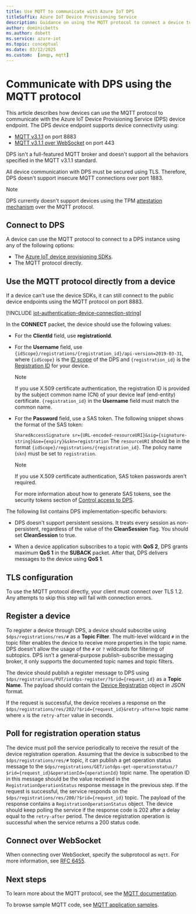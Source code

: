 ```yaml
---
title: Use MQTT to communicate with Azure IoT DPS
titleSuffix: Azure IoT Device Provisioning Service
description: Guidance on using the MQTT protocol to connect a device to the Azure IoT Device Provisioning Service device-facing endpoint.
author: dominicbetts
ms.author: dobett
ms.service: azure-iot
ms.topic: conceptual
ms.date: 03/12/2025
ms.custom:  [amqp, mqtt]
---
```


# Communicate with DPS using the MQTT protocol

This article describes how devices can use the MQTT protocol to communicate with the Azure IoT Device Provisioning Service (DPS) device endpoint. The DPS device endpoint supports device connectivity using:

* [MQTT v3.1.1](https://mqtt.org/) on port 8883
* [MQTT v3.1.1 over WebSocket](http://docs.oasis-open.org/mqtt/mqtt/v3.1.1/os/mqtt-v3.1.1-os.html#_Toc398718127) on port 443

DPS isn't a full-featured MQTT broker and doesn't support all the behaviors specified in the MQTT v3.1.1 standard.

All device communication with DPS must be secured using TLS. Therefore, DPS doesn't support insecure MQTT connections over port 1883.

 > [!NOTE]
 > DPS currently doesn't support devices using the TPM [attestation mechanism](../iot-dps/concepts-service.md#attestation-mechanism) over the MQTT protocol.

## Connect to DPS

A device can use the MQTT protocol to connect to a DPS instance using any of the following options:

* The [Azure IoT device provisioning SDKs](iot-sdks.md#dps-device-sdks).
* The MQTT protocol directly.

## Use the MQTT protocol directly from a device

If a device can't use the device SDKs, it can still connect to the public device endpoints using the MQTT protocol on port 8883.

[!INCLUDE [iot-authentication-device-connection-string](../../includes/iot-authentication-device-connection-string.md)]

In the **CONNECT** packet, the device should use the following values:

* For the **ClientId** field, use **registrationId**.

* For the **Username** field, use `{idScope}/registrations/{registration_id}/api-version=2019-03-31`, where `{idScope}` is the [ID scope](../iot-dps/concepts-service.md#id-scope) of the DPS and `{registration_id}` is the [Registration ID](../iot-dps/concepts-service.md#registration-id) for your device.

    > [!NOTE]
    > If you use X.509 certificate authentication, the registration ID is provided by the subject common name (CN) of your device leaf (end-entity) certificate. `{registration_id}` in the **Username** field must match the common name.

* For the **Password** field, use a SAS token. The following snippet shows the format of the SAS token:

  `SharedAccessSignature sr={URL-encoded-resourceURI}&sig={signature-string}&se={expiry}&skn=registration`
  The `resourceURI` should be in the format `{idScope}/registrations/{registration_id}`. The policy name (`skn`) must be set to `registration`.

  > [!NOTE]
  > If you use X.509 certificate authentication, SAS token passwords aren't required.

  For more information about how to generate SAS tokens, see the security tokens section of [Control access to DPS](../iot-dps/how-to-control-access.md#security-tokens).

The following list contains DPS implementation-specific behaviors:

* DPS doesn't support persistent sessions. It treats every session as non-persistent, regardless of the value of the **CleanSession** flag. You should set **CleanSession** to true.

* When a device application subscribes to a topic with **QoS 2**, DPS grants maximum **QoS 1** in the **SUBACK** packet. After that, DPS delivers messages to the device using **QoS 1**.

## TLS configuration

To use the MQTT protocol directly, your client must connect over TLS 1.2. Any attempts to skip this step will fail with connection errors.

## Register a device

To register a device through DPS, a device should subscribe using `$dps/registrations/res/#` as a **Topic Filter**. The multi-level wildcard `#` in the topic filter enables the device to receive more properties in the topic name. DPS doesn't allow the usage of the `#` or `?` wildcards for filtering of subtopics. DPS isn't a general-purpose publish-subscribe messaging broker, it only supports the documented topic names and topic filters.

The device should publish a register message to DPS using `$dps/registrations/PUT/iotdps-register/?$rid={request_id}` as a **Topic Name**. The payload should contain the [Device Registration](/azure/notification-hubs/notification-hubs-push-notification-registration-management) object in JSON format.

If the request is successful, the device receives a response on the `$dps/registrations/res/202/?$rid={request_id}&retry-after=x` topic name where `x` is the `retry-after` value in seconds.

## Poll for registration operation status

The device must poll the service periodically to receive the result of the device registration operation. Assuming that the device is subscribed to the `$dps/registrations/res/#` topic, it can publish a get operation status message to the `$dps/registrations/GET/iotdps-get-operationstatus/?$rid={request_id}&operationId={operationId}` topic name. The operation ID in this message should be the value received in the `RegistrationOperationStatus` response message in the previous step. If the request is successful, the service responds on the `$dps/registrations/res/200/?$rid={request_id}` topic. The payload of the response contains a `RegistrationOperationStatus` object. The device should keep polling the service if the response code is 202 after a delay equal to the `retry-after` period. The device registration operation is successful when the service returns a 200 status code.

## Connect over WebSocket

When connecting over WebSocket, specify the subprotocol as `mqtt`. For more information, see [RFC 6455](https://tools.ietf.org/html/rfc6455).

## Next steps

To learn more about the MQTT protocol, see the [MQTT documentation](https://mqtt.org/).

To browse sample MQTT code, see [MQTT application samples](https://github.com/Azure-Samples/MqttApplicationSamples).

